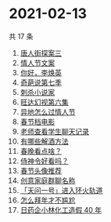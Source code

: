 # 2021-02-13

共 17 条

<!-- BEGIN -->
<!-- 最后更新时间 Sat Feb 13 2021 23:03:55 GMT+0800 (CST) -->
1. [唐人街探案三](https://www.zhihu.com/search?q=唐探3)
1. [情人节文案](https://www.zhihu.com/search?q=情人节文案)
1. [你好，李焕英](https://www.zhihu.com/search?q=李焕英)
1. [奇葩说第七季](https://www.zhihu.com/search?q=奇葩说)
1. [刺杀小说家](https://www.zhihu.com/search?q=刺杀小说家好看吗)
1. [旺达幻视第六集](https://www.zhihu.com/search?q=旺达幻视)
1. [异地怎么过情人节](https://www.zhihu.com/search?q=异地情人节怎么过)
1. [春节档电影](https://www.zhihu.com/search?q=春节档电影)
1. [老师查看学生聊天记录](https://www.zhihu.com/search?q=老师侵犯学生隐私)
1. [有哪些解酒方法](https://www.zhihu.com/search?q=解酒方法)
1. [春晚看点啥？](https://www.zhihu.com/search?q=春晚)
1. [侍神令好看吗？](https://www.zhihu.com/search?q=侍神令好看吗)
1. [春节头像推荐](https://www.zhihu.com/search?q=新年头像)
1. [创意家庭群聊名称](https://www.zhihu.com/search?q=家庭群聊名称)
1. [「天问一号」进入环火轨道](https://www.zhihu.com/search?q=天问一号)
1. [怎么拜年才不尴尬](https://www.zhihu.com/search?q=初一拜年)
1. [日药企小林化工造假 40 年](https://www.zhihu.com/search?q=小林化工)
<!-- END -->
